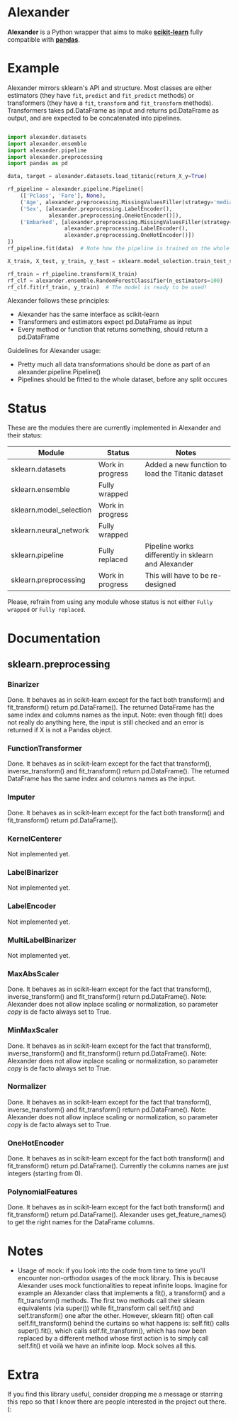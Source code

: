 # Alexander
**Alexander** is a Python wrapper that aims to make [**scikit-learn**](http://scikit-learn.org/) fully compatible with [**pandas**](http://pandas.pydata.org/pandas-docs/stable/index.html).

# Example
Alexander mirrors sklearn's API and structure. Most classes are either estimators (they have `fit`, `predict` and `fit_predict` methods) or transformers (they have a `fit`, `transform` and `fit_transform` methods). Transformers takes pd.DataFrame as input and returns pd.DataFrame as output, and are expected to be concatenated into pipelines.

```python

import alexander.datasets
import alexander.ensemble
import alexander.pipeline
import alexander.preprocessing
import pandas as pd

data, target = alexander.datasets.load_titanic(return_X_y=True)

rf_pipeline = alexander.pipeline.Pipeline([
    (['Pclass', 'Fare'], None),
    ('Age', alexander.preprocessing.MissingValuesFiller(strategy='median')),
    ('Sex', [alexander.preprocessing.LabelEncoder(),
             alexander.preprocessing.OneHotEncoder()]),
    ('Embarked', [alexander.preprocessing.MissingValuesFiller(strategy='most_frequent'),
                  alexander.preprocessing.LabelEncoder(),
                  alexander.preprocessing.OneHotEncoder()])
])
rf_pipeline.fit(data)  # Note how the pipeline is trained on the whole dataset

X_train, X_test, y_train, y_test = sklearn.model_selection.train_test_split(data, target, test_size=0.2))

rf_train = rf_pipeline.transform(X_train)
rf_clf = alexander.ensemble.RandomForestClassifier(n_estimators=100)
rf_clf.fit(rf_train, y_train)  # The model is ready to be used!

```

Alexander follows these principles:

- Alexander has the same interface as scikit-learn
- Transformers and estimators expect pd.DataFrame as input
- Every method or function that returns something, should return a pd.DataFrame

Guidelines for Alexander usage:

- Pretty much all data transformations should be done as part of an alexander.pipeline.Pipeline()
- Pipelines should be fitted to the whole dataset, before any split occures


# Status
These are the modules there are currently implemented in Alexander and their status:

| Module                  | Status           | Notes                                                |
|-------------------------|------------------|------------------------------------------------------|
| sklearn.datasets        | Work in progress | Added a new function to load the Titanic dataset     |
| sklearn.ensemble        | Fully wrapped    |                                                      |
| sklearn.model_selection | Work in progress |                                                      |
| sklearn.neural_network  | Fully wrapped    |                                                      |
| sklearn.pipeline        | Fully replaced   | Pipeline works differently in sklearn and Alexander  |
| sklearn.preprocessing   | Work in progress | This will have to be re-designed                     |

Please, refrain from using any module whose status is not either `Fully wrapped` or `Fully replaced`.

# Documentation

## sklearn.preprocessing

### Binarizer

Done. It behaves as in scikit-learn except for the fact both transform() and fit_transform() return pd.DataFrame(). The returned DataFrame has the same index and columns names as the input. Note: even though fit() does not really do anything here, the input is still checked and an error is returned if X is not a Pandas object.

### FunctionTransformer

Done. It behaves as in scikit-learn except for the fact that transform(), inverse_transform() and fit_transform() return pd.DataFrame(). The returned DataFrame has the same index and columns names as the input.


### Imputer

Done. It behaves as in scikit-learn except for the fact both transform() and fit_transform() return pd.DataFrame().

### KernelCenterer

Not implemented yet.

### LabelBinarizer

Not implemented yet.

### LabelEncoder

Not implemented yet.

### MultiLabelBinarizer

Not implemented yet.

### MaxAbsScaler

Done. It behaves as in scikit-learn except for the fact that transform(), inverse_transform() and fit_transform() return pd.DataFrame(). Note: Alexander does not allow inplace scaling or normalization, so parameter *copy* is de facto always set to True.

### MinMaxScaler

Done. It behaves as in scikit-learn except for the fact that transform(), inverse_transform() and fit_transform() return pd.DataFrame(). Note: Alexander does not allow inplace scaling or normalization, so parameter *copy* is de facto always set to True.

### Normalizer

Done. It behaves as in scikit-learn except for the fact that transform(), inverse_transform() and fit_transform() return pd.DataFrame(). Note: Alexander does not allow inplace scaling or normalization, so parameter *copy* is de facto always set to True.

### OneHotEncoder

Done. It behaves as in scikit-learn except for the fact both transform() and fit_transform() return pd.DataFrame(). Currently the columns names are just integers (starting from 0).

### PolynomialFeatures

Done. It behaves as in scikit-learn except for the fact both transform() and fit_transform() return pd.DataFrame(). Alexander uses get_feature_names() to get the right names for the DataFrame columns.

# Notes

- Usage of mock: if you look into the code from time to time you'll encounter non-orthodox usages of the mock library. This is because Alexander uses mock functionalities to repeat infinite loops. Imagine for example an Alexander class that implements a fit(), a transform() and a fit_transform() methods. The first two methods call their sklearn equivalents (via super()) while fit_transform call self.fit() and self.transform() one after the other. However, sklearn fit() often call self.fit_transform() behind the curtains so what happens is: self.fit() calls super().fit(), which calls self.fit_transform(), which has now been replaced by a different method whose first action is to simply call self.fit() et voilà we have an infinite loop. Mock solves all this.

# Extra
If you find this library useful, consider dropping me a message or starring this repo so that I know there are people interested in the project out there. (: